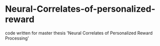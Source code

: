 # Neural-Correlates-of-personalized-reward
code written for master thesis 'Neural Correlates of Personalized Reward Processing' 
